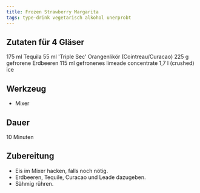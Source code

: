 ```yaml
---
title: Frozen Strawberry Margarita
tags: type-drink vegetarisch alkohol unerprobt
---
```

## Zutaten für 4 Gläser
175 ml Tequila
55 ml 'Triple Sec' Orangenlikör (Cointreau/Curacao)
225 g gefrorene Erdbeeren
115 ml gefronenes limeade concentrate
1,7 l (crushed) ice

## Werkzeug
* Mixer

## Dauer
10 Minuten

## Zubereitung
* Eis im Mixer hacken, falls noch nötig.
* Erdbeeren, Tequile, Curacao und Leade dazugeben.
* Sähmig rühren.
